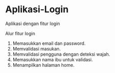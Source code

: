 # Aplikasi-Login
Aplikasi dengan fitur login

Alur fitur login
1. Memasukkan email dan password.
2. Memvalidasi masukan.
3. Memvalidasi pengguna dengan deteksi wajah.
4. Memasukkan nama ibu untuk validasi.
5. Menampilkan halaman home.
